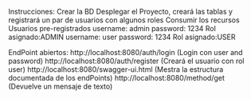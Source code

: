 Instrucciones:
Crear la BD
Desplegar el Proyecto, creará las tablas y registrará un par de usuarios con algunos roles
Consumir los recursos
Usuarios pre-registrados
username: admin password: 1234 Rol asignado:ADMIN
username: user password: 1234 Rol asignado:USER

EndPoint abiertos:
http://localhost:8080/auth/login (Login con user and password)
http://localhost:8080/auth/register (Creará el usuario con rol user)
http://localhost:8080/swagger-ui.html (Mestra la estructura documentada de los endPoints)
http://localhost:8080/method/get   (Devuelve un mensaje de texto)
